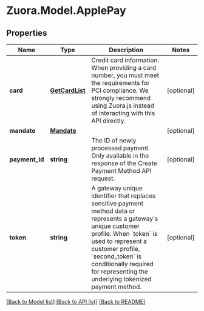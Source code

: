 
# Zuora.Model.ApplePay

## Properties

Name | Type | Description | Notes
------------ | ------------- | ------------- | -------------
**card** | [**GetCardList**](GetCardList.md) | Credit card information. When providing a card number, you must meet the requirements for PCI compliance. We strongly recommend using Zuora.js instead of interacting with this API directly. | [optional] 
**mandate** | [**Mandate**](Mandate.md) |  | [optional] 
**payment_id** | **string** | The ID of newly processed payment. Only available in the response of the Create Payment Method API request. | [optional] 
**token** | **string** | A gateway unique identifier that replaces sensitive payment method data or represents a gateway&#39;s unique customer profile. When &#x60;token&#x60; is used to represent a customer profile, &#x60;second_token&#x60; is conditionally required for representing the underlying tokenized payment method. | [optional] 

[[Back to Model list]](../README.md#documentation-for-models)
[[Back to API list]](../README.md#documentation-for-api-endpoints)
[[Back to README]](../README.md)

